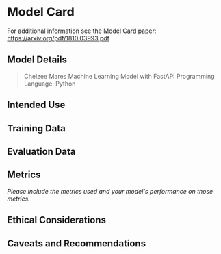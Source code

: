 # Model Card

For additional information see the Model Card paper: https://arxiv.org/pdf/1810.03993.pdf

## Model Details

> Chelzee Mares
> Machine Learning Model with FastAPI
> Programming Language: Python

## Intended Use


## Training Data

## Evaluation Data

## Metrics
_Please include the metrics used and your model's performance on those metrics._

## Ethical Considerations

## Caveats and Recommendations
